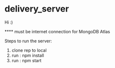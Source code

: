 # delivery_server

Hi :)

**** must be internet connection for MongoDB Atlas

Steps to run the server: 
1. clone rep to local
2. run : npm install
3. run : npm start
